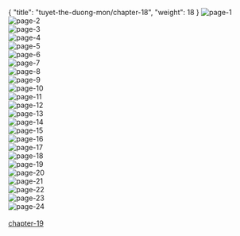 { "title": "tuyet-the-duong-mon/chapter-18", "weight": 18 }
<img src="tuyet-the-duong-mon_0018_01-42c4e7eb706bc2417fb5d75016a4af1a.webp" alt="page-1" origin="http://3.bp.blogspot.com/-QDxn5rbWB5k/VVNYW-lLn0I/AAAAAAAAmAU/2oXg3HGj68w/s0/02.jpg"><br/>
<img src="tuyet-the-duong-mon_0018_02-ccb6b3c6b044016f40c2699a9b0d4484.webp" alt="page-2" origin="http://3.bp.blogspot.com/-Bngf0IALK_4/VVNYYG_jZxI/AAAAAAAAmAc/m7irgJlyIlw/s0/03.jpg"><br/>
<img src="tuyet-the-duong-mon_0018_03-4fb038d3c01bbbc126e389de005c81a6.webp" alt="page-3" origin="http://3.bp.blogspot.com/-_JChzA8tD3Y/VVNYZi-cn8I/AAAAAAAAmAk/EP7VGYaL6Z8/s0/04.jpg"><br/>
<img src="tuyet-the-duong-mon_0018_04-880cefd4644b379a2775df618d9776b1.webp" alt="page-4" origin="http://3.bp.blogspot.com/-9_NTVHDPY-M/VVNYbdacLmI/AAAAAAAAmAs/Km2Vg1otx5w/s0/05.jpg"><br/>
<img src="tuyet-the-duong-mon_0018_05-6598123446ecdd715e79aeb947d8c05f.webp" alt="page-5" origin="http://3.bp.blogspot.com/-NOs7uffXcbY/VVNYdBk58gI/AAAAAAAAmA0/DC6fqBGQGgA/s0/06.jpg"><br/>
<img src="tuyet-the-duong-mon_0018_06-06accc4bf10413ee1dda80ac1ccd36cb.webp" alt="page-6" origin="http://3.bp.blogspot.com/-g2W_k-jYffg/VVNYeo6MW-I/AAAAAAAAmA8/QEcc1lPRVWQ/s0/07.jpg"><br/>
<img src="tuyet-the-duong-mon_0018_07-af0845b1e952f1c800550ba494f496b7.webp" alt="page-7" origin="http://3.bp.blogspot.com/-AEDdUkCP-ts/VVNYgA8mmNI/AAAAAAAAmBE/j0XDZZS4-l8/s0/08.jpg"><br/>
<img src="tuyet-the-duong-mon_0018_08-47df23252e2b796739e86295cb58c8b6.webp" alt="page-8" origin="http://3.bp.blogspot.com/-qSYqnmxmM-I/VVNYhxrVWEI/AAAAAAAAmBM/ASDi9RYcg7o/s0/09.jpg"><br/>
<img src="tuyet-the-duong-mon_0018_09-5732f7e2691eef4c4e626e3f0185102e.webp" alt="page-9" origin="http://3.bp.blogspot.com/-3xqA4EisIn0/VVNYj1jEJtI/AAAAAAAAmBU/U_HZ_J-xPYo/s0/10.jpg"><br/>
<img src="tuyet-the-duong-mon_0018_10-115934454bd62c42ee22a353cc5cbe35.webp" alt="page-10" origin="http://3.bp.blogspot.com/-s9iVSrj622k/VVNYlemtgTI/AAAAAAAAmBc/0wrHFdTR9jE/s0/11.jpg"><br/>
<img src="tuyet-the-duong-mon_0018_11-84b7ad4ee4a13efa1a801c24dca95d4c.webp" alt="page-11" origin="http://3.bp.blogspot.com/-RbkjFaP__HY/VVNYndaXqQI/AAAAAAAAmBk/3AD-ngvokps/s0/12.jpg"><br/>
<img src="tuyet-the-duong-mon_0018_12-cfe0cf618c8964356785058fcc64c615.webp" alt="page-12" origin="http://3.bp.blogspot.com/-_8CD45qibNs/VVNYpVkHhCI/AAAAAAAAmBs/yhAdg8B7OyI/s0/13.jpg"><br/>
<img src="tuyet-the-duong-mon_0018_13-047d43c3c3e194c51cf5eb75708e2bc0.webp" alt="page-13" origin="http://3.bp.blogspot.com/-HCTW66wQ0zU/VVNYqw9yPvI/AAAAAAAAmB0/MNTHz4xesVg/s0/14.jpg"><br/>
<img src="tuyet-the-duong-mon_0018_14-db22df2292d469083998affc8a95a4a0.webp" alt="page-14" origin="http://3.bp.blogspot.com/-dfX0z8zCj7w/VVNYs7KFwII/AAAAAAAAmB8/dHdk5z2Zgh8/s0/15.jpg"><br/>
<img src="tuyet-the-duong-mon_0018_15-24db645b952e5bfc61e26d325c787ba9.webp" alt="page-15" origin="http://3.bp.blogspot.com/-EKukEGODl54/VVNYu7EKzLI/AAAAAAAAmCE/Epx-G2whtEk/s0/16.jpg"><br/>
<img src="tuyet-the-duong-mon_0018_16-a72b40a28523150174c4fe9d442a7429.webp" alt="page-16" origin="http://3.bp.blogspot.com/-BkcoS8MMyAM/VVNYwjVG12I/AAAAAAAAmCM/VkluoTClKAk/s0/17.jpg"><br/>
<img src="tuyet-the-duong-mon_0018_17-54f6e7a8d8093d01573d158bda2772b9.webp" alt="page-17" origin="http://3.bp.blogspot.com/-I0rs_f6azrk/VVNYycC79JI/AAAAAAAAmCU/51e2Q9WS3K0/s0/18.jpg"><br/>
<img src="tuyet-the-duong-mon_0018_18-05948ef882b63f292777b61c4daff91c.webp" alt="page-18" origin="http://3.bp.blogspot.com/-GiqzXyW_M5o/VVNY0OMi8iI/AAAAAAAAmCc/dRd-Kd-90vI/s0/19.jpg"><br/>
<img src="tuyet-the-duong-mon_0018_19-22dcb681033914ace73f6d6351012966.webp" alt="page-19" origin="http://3.bp.blogspot.com/-NWrH9JjAhIk/VVNY13J1dKI/AAAAAAAAmCk/_WsOZqhQSeo/s0/20.jpg"><br/>
<img src="tuyet-the-duong-mon_0018_20-2353650c646780bea86aa779c31263dc.webp" alt="page-20" origin="http://3.bp.blogspot.com/-1JKUZ4YZGVg/VVNY38z3lnI/AAAAAAAAmCs/YPwJxFdr-iE/s0/21.jpg"><br/>
<img src="tuyet-the-duong-mon_0018_21-37e8fd672ab1d8696c27f2b6532c96b4.webp" alt="page-21" origin="http://3.bp.blogspot.com/-S9hyHpVRQFA/VVNY56z2wNI/AAAAAAAAmC0/m-NYlAtvNUE/s0/22.jpg"><br/>
<img src="tuyet-the-duong-mon_0018_22-88dcb104e83cae91450785bddbc7c32b.webp" alt="page-22" origin="http://3.bp.blogspot.com/-fY9EPwSHXh0/VVNY7urOZeI/AAAAAAAAmC8/cgtRg2iH3h4/s0/23.jpg"><br/>
<img src="tuyet-the-duong-mon_0018_23-a5d46fba27d8b85c4361cc06037b5841.webp" alt="page-23" origin="http://3.bp.blogspot.com/-hGE88nBxWd8/VVNY9ZwDjdI/AAAAAAAAmDE/qYS7SRs17w8/s0/24.jpg"><br/>
<img src="tuyet-the-duong-mon_0018_24-1c3d2118781207cf86d7162e6544493d.webp" alt="page-24" origin="http://3.bp.blogspot.com/-m_Bm8pAxdf8/VVNY_HRUz4I/AAAAAAAAmDM/bT2DAwO92wc/s0/25.jpg"><br/>
<br/><a class="nextchap" href="/tuyet-the-duong-mon/chapter-19">chapter-19</a>
